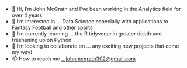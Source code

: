 - 👋 Hi, I’m John McGrath and I've been working in the Analytics field for over 4 years
- 👀 I’m interested in ... Data Science especially with applications to Fantasy Football and other sports
- 🌱 I’m currently learning ... the R tidyverse in greater depth and freshening up on Python
- 💞️ I’m looking to collaborate on ... any exciting new projects that come my way!
- 📫 How to reach me ...johnmcgrath302@gmail.com

<!---
eziowayne22/eziowayne22 is a ✨ special ✨ repository because its `README.md` (this file) appears on your GitHub profile.
You can click the Preview link to take a look at your changes.
--->
